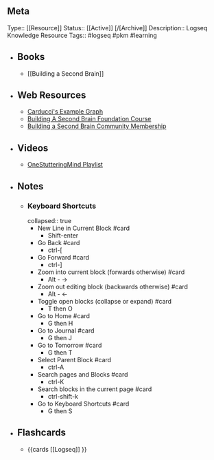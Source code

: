 ## Meta
Type:: [[Resource]]
Status:: [[Active]] [/[Archive]]
Description:: Logseq Knowledge Resource
Tags:: #logseq #pkm #learning
- ## Books
	- [[Building a Second Brain]]
- ## Web Resources
	- [Carducci's Example Graph](https://github.com/carducci/logseq-demo-graph)
	- [Building A Second Brain Foundation Course](https://building-a-second-brain.circle.so/checkout/building-a-second-brain-foundation?via=matt)
	- [Building a Second Brain Community Membership](https://building-a-second-brain.circle.so/checkout/building-a-second-brain-membership?via=matt)
- ## Videos
	- [OneStutteringMind Playlist](https://www.youtube.com/playlist?list=PLNnZ7rjaL84IFXUPf-XlSrusWgfnvV0ED)
- ## Notes
	- ### Keyboard Shortcuts
	  collapsed:: true
		- New Line in Current Block #card
			- Shift-enter
		- Go Back #card
			- ctrl-[
		- Go Forward #card
			- ctrl-]
		- Zoom into current block (forwards otherwise) #card
			- Alt - ->
		- Zoom out editing block (backwards otherwise) #card
			- Alt - <-
		- Toggle open blocks (collapse or expand) #card
			- T then O
		- Go to Home #card
			- G then H
		- Go to Journal #card
			- G then J
		- Go to Tomorrow #card
			- G then T
		- Select Parent Block #card
			- ctrl-A
		- Search pages and Blocks #card
			- ctrl-K
		- Search blocks in the current page #card
			- ctrl-shift-k
		- Go to Keyboard Shortcuts #card
			- G then S
- ## Flashcards
	- {{cards [[Logseq]] }}